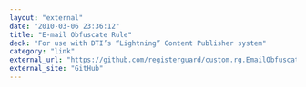 ```yaml
---
layout: "external"
date: "2010-03-06 23:36:12"
title: "E-mail Obfuscate Rule"
deck: "For use with DTI’s “Lightning” Content Publisher system"
category: "link"
external_url: "https://github.com/registerguard/custom.rg.EmailObfuscateRule"
external_site: "GitHub"
---
```

